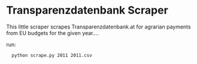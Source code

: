 Transparenzdatenbank Scraper
============================

This little scraper scrapes Transparenzdatenbank.at for agrarian payments
from EU budgets for the given year....

run:
```
  python scrape.py 2011 2011.csv
  ```

